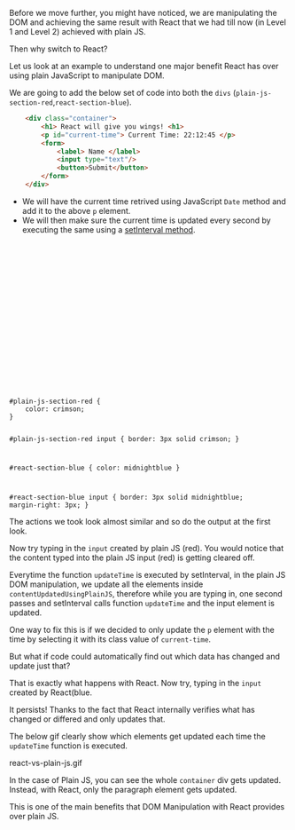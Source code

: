 
Before we move further, you might
have noticed, we are manipulating
the DOM and achieving the same result
with React that we had till now
(in Level 1 and Level 2) achieved
with plain JS.

Then why switch to React?

Let us look at an example to
understand one major benefit
React has over using plain
JavaScript to manipulate DOM.

We are going to add the below
set of code into both the `divs`
(`plain-js-section-red`,`react-section-blue`).

```html
    <div class="container">
        <h1> React will give you wings! <h1>
        <p id="current-time"> Current Time: 22:12:45 </p>
        <form>
            <label> Name </label>
            <input type="text"/>
            <button>Submit</button>
        </form>
    </div>
```

- We will have the current time
retrived using JavaScript `Date`
method and add it to the above
`p` element.
- We will then make sure the current
time is updated every second by executing
the same using a [setInterval method](https://academy.bigbinary.com/learn-intermediate-javascript/timeouts-and-intervals/run-function-at-fixed-time-intervals).


<codeblock language="javascript" type="lesson">
<code>

<panel language="html">

<div id="root">
    <div id="plain-js-section-red"></div>
    <div id="react-section-blue"></div>
</div>
<script crossorigin src="https://unpkg.com/react@18/umd/react.development.js"></script>
<!-- React DOM -->
<script crossorigin src="https://unpkg.com/react-dom@18/umd/react-dom.development.js"></script>
<!-- Babel -->
<script src="https://unpkg.com/@babel/standalone@7.8.3/babel.js"></script>

<script type="text/babel">
    const htmlDomSection = document.getElementById("plain-js-section-red");
    const reactSection = document.getElementById("react-section-blue");
    const ReactRoot = ReactDOM.createRoot(reactSection);

    const updateTime = () => {
        const time = new Date().toLocaleTimeString();

        const contentUpdatedUsingPlainJS =
        `
        <div class="container">
            <h1>React will give you wings! (Plain JS)</h1>
            <p class="current-time">${time}</p>
            <form>
                <input type="text"/>
                <button>Submit</button>
            </form>
        <div>
        `
        htmlDomSection.innerHTML = contentUpdatedUsingPlainJS;

        const contentUpdatedUsingReact =
        <div className="container">
            <h1>React will give you wings! (React)</h1>
            <p className="current-time">{time}</p>
            <form>
                <input type="text"/>
                <button>Submit</button>
            </form>
        </div>;

        ReactRoot.render(contentUpdatedUsingReact);
    }
    setInterval(updateTime, 1000);
</script>
</panel>
<panel language="css">
#plain-js-section-red {
    color: crimson;
}

#plain-js-section-red input {
    border: 3px solid crimson;
}

#react-section-blue {
  color: midnightblue
}

#react-section-blue input {
    border: 3px solid midnightblue;
    margin-right: 3px;
}
</panel>
</code>
</codeblock>

The actions we took look almost
similar and so do the output
at the first look.

Now try typing in the `input` created
by plain JS (red). You would notice
that the content typed into the plain
JS input (red) is getting cleared off.

Everytime the function `updateTime` is
executed by setInterval, in the plain
JS DOM manipulation, we update all the
elements inside `contentUpdatedUsingPlainJS`,
therefore while you are typing in, one
second passes and setInterval calls
function `updateTime` and the input
element is updated.

One way to fix this is if we decided
to only update the `p` element with
the time by selecting it with its
class value of `current-time`.

But what if code could automatically
find out which data has
changed and update just that?

That is exactly what happens with
React. Now try, typing in the
`input` created by React(blue.

It persists! Thanks to the fact
that React internally verifies what
has changed or differed and only
updates that.

The below gif clearly show which
elements get updated each time
the `updateTime` function is executed.

<image>react-vs-plain-js.gif</image>

In the case of Plain JS, you
can see the whole `container`
div gets updated. Instead, with React,
only the
paragraph element gets updated.

This is one of the main benefits
that DOM Manipulation with React
provides over plain JS.